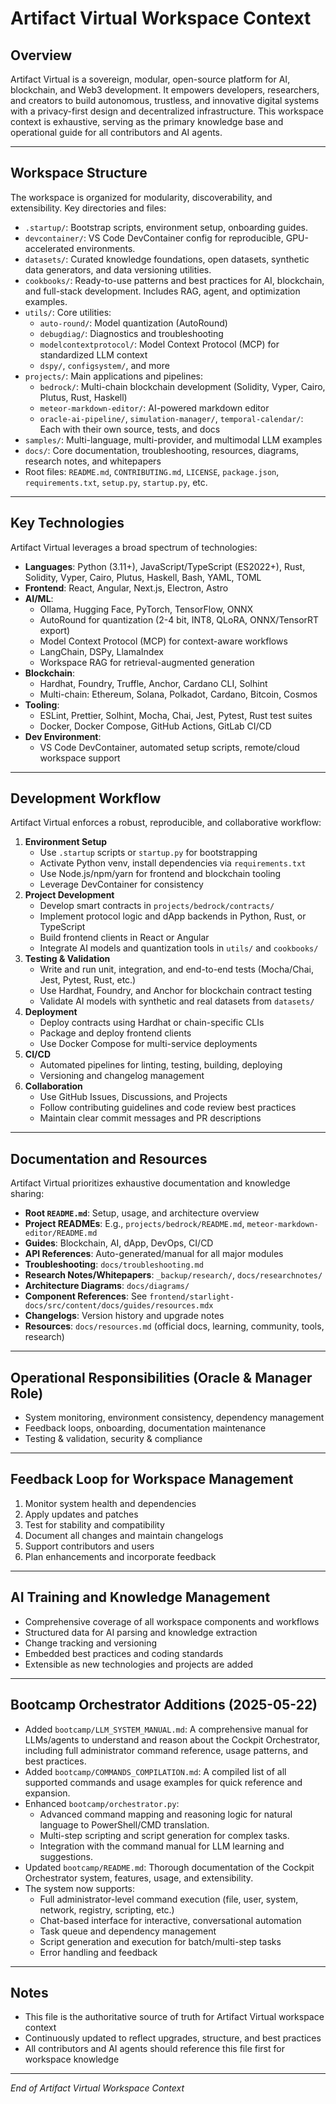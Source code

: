 # Artifact Virtual Workspace Context

## Overview

Artifact Virtual is a sovereign, modular, open-source platform for AI, blockchain, and Web3 development. It empowers developers, researchers, and creators to build autonomous, trustless, and innovative digital systems with a privacy-first design and decentralized infrastructure. This workspace context is exhaustive, serving as the primary knowledge base and operational guide for all contributors and AI agents.

---

## Workspace Structure

The workspace is organized for modularity, discoverability, and extensibility. Key directories and files:

- `.startup/`: Bootstrap scripts, environment setup, onboarding guides.
- `devcontainer/`: VS Code DevContainer config for reproducible, GPU-accelerated environments.
- `datasets/`: Curated knowledge foundations, open datasets, synthetic data generators, and data versioning utilities.
- `cookbooks/`: Ready-to-use patterns and best practices for AI, blockchain, and full-stack development. Includes RAG, agent, and optimization examples.
- `utils/`: Core utilities:
    - `auto-round/`: Model quantization (AutoRound)
    - `debugdiag/`: Diagnostics and troubleshooting
    - `modelcontextprotocol/`: Model Context Protocol (MCP) for standardized LLM context
    - `dspy/`, `configsystem/`, and more
- `projects/`: Main applications and pipelines:
    - `bedrock/`: Multi-chain blockchain development (Solidity, Vyper, Cairo, Plutus, Rust, Haskell)
    - `meteor-markdown-editor/`: AI-powered markdown editor
    - `oracle-ai-pipeline/`, `simulation-manager/`, `temporal-calendar/`: Each with their own source, tests, and docs
- `samples/`: Multi-language, multi-provider, and multimodal LLM examples
- `docs/`: Core documentation, troubleshooting, resources, diagrams, research notes, and whitepapers
- Root files: `README.md`, `CONTRIBUTING.md`, `LICENSE`, `package.json`, `requirements.txt`, `setup.py`, `startup.py`, etc.

---

## Key Technologies

Artifact Virtual leverages a broad spectrum of technologies:

- **Languages**: Python (3.11+), JavaScript/TypeScript (ES2022+), Rust, Solidity, Vyper, Cairo, Plutus, Haskell, Bash, YAML, TOML
- **Frontend**: React, Angular, Next.js, Electron, Astro
- **AI/ML**:
    - Ollama, Hugging Face, PyTorch, TensorFlow, ONNX
    - AutoRound for quantization (2-4 bit, INT8, QLoRA, ONNX/TensorRT export)
    - Model Context Protocol (MCP) for context-aware workflows
    - LangChain, DSPy, LlamaIndex
    - Workspace RAG for retrieval-augmented generation
- **Blockchain**:
    - Hardhat, Foundry, Truffle, Anchor, Cardano CLI, Solhint
    - Multi-chain: Ethereum, Solana, Polkadot, Cardano, Bitcoin, Cosmos
- **Tooling**:
    - ESLint, Prettier, Solhint, Mocha, Chai, Jest, Pytest, Rust test suites
    - Docker, Docker Compose, GitHub Actions, GitLab CI/CD
- **Dev Environment**:
    - VS Code DevContainer, automated setup scripts, remote/cloud workspace support

---

## Development Workflow

Artifact Virtual enforces a robust, reproducible, and collaborative workflow:

1. **Environment Setup**
    - Use `.startup` scripts or `startup.py` for bootstrapping
    - Activate Python venv, install dependencies via `requirements.txt`
    - Use Node.js/npm/yarn for frontend and blockchain tooling
    - Leverage DevContainer for consistency
2. **Project Development**
    - Develop smart contracts in `projects/bedrock/contracts/`
    - Implement protocol logic and dApp backends in Python, Rust, or TypeScript
    - Build frontend clients in React or Angular
    - Integrate AI models and quantization tools in `utils/` and `cookbooks/`
3. **Testing & Validation**
    - Write and run unit, integration, and end-to-end tests (Mocha/Chai, Jest, Pytest, Rust, etc.)
    - Use Hardhat, Foundry, and Anchor for blockchain contract testing
    - Validate AI models with synthetic and real datasets from `datasets/`
4. **Deployment**
    - Deploy contracts using Hardhat or chain-specific CLIs
    - Package and deploy frontend clients
    - Use Docker Compose for multi-service deployments
5. **CI/CD**
    - Automated pipelines for linting, testing, building, deploying
    - Versioning and changelog management
6. **Collaboration**
    - Use GitHub Issues, Discussions, and Projects
    - Follow contributing guidelines and code review best practices
    - Maintain clear commit messages and PR descriptions

---

## Documentation and Resources

Artifact Virtual prioritizes exhaustive documentation and knowledge sharing:

- **Root `README.md`**: Setup, usage, and architecture overview
- **Project READMEs**: E.g., `projects/bedrock/README.md`, `meteor-markdown-editor/README.md`
- **Guides**: Blockchain, AI, dApp, DevOps, CI/CD
- **API References**: Auto-generated/manual for all major modules
- **Troubleshooting**: `docs/troubleshooting.md`
- **Research Notes/Whitepapers**: `_backup/research/`, `docs/researchnotes/`
- **Architecture Diagrams**: `docs/diagrams/`
- **Component References**: See `frontend/starlight-docs/src/content/docs/guides/resources.mdx`
- **Changelogs**: Version history and upgrade notes
- **Resources**: `docs/resources.md` (official docs, learning, community, tools, research)

---

## Operational Responsibilities (Oracle & Manager Role)

- System monitoring, environment consistency, dependency management
- Feedback loops, onboarding, documentation maintenance
- Testing & validation, security & compliance

---

## Feedback Loop for Workspace Management

1. Monitor system health and dependencies
2. Apply updates and patches
3. Test for stability and compatibility
4. Document all changes and maintain changelogs
5. Support contributors and users
6. Plan enhancements and incorporate feedback

---

## AI Training and Knowledge Management

- Comprehensive coverage of all workspace components and workflows
- Structured data for AI parsing and knowledge extraction
- Change tracking and versioning
- Embedded best practices and coding standards
- Extensible as new technologies and projects are added

---

## Bootcamp Orchestrator Additions (2025-05-22)

- Added `bootcamp/LLM_SYSTEM_MANUAL.md`: A comprehensive manual for LLMs/agents to understand and reason about the Cockpit Orchestrator, including full administrator command reference, usage patterns, and best practices.
- Added `bootcamp/COMMANDS_COMPILATION.md`: A compiled list of all supported commands and usage examples for quick reference and expansion.
- Enhanced `bootcamp/orchestrator.py`:
  - Advanced command mapping and reasoning logic for natural language to PowerShell/CMD translation.
  - Multi-step scripting and script generation for complex tasks.
  - Integration with the command manual for LLM learning and suggestions.
- Updated `bootcamp/README.md`: Thorough documentation of the Cockpit Orchestrator system, features, usage, and extensibility.
- The system now supports:
  - Full administrator-level command execution (file, user, system, network, registry, scripting, etc.)
  - Chat-based interface for interactive, conversational automation
  - Task queue and dependency management
  - Script generation and execution for batch/multi-step tasks
  - Error handling and feedback

---

## Notes

- This file is the authoritative source of truth for Artifact Virtual workspace context
- Continuously updated to reflect upgrades, structure, and best practices
- All contributors and AI agents should reference this file first for workspace knowledge

---

*End of Artifact Virtual Workspace Context*

